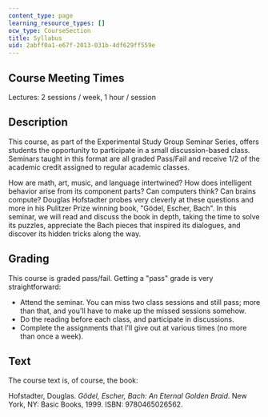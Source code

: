 ```yaml
---
content_type: page
learning_resource_types: []
ocw_type: CourseSection
title: Syllabus
uid: 2abff0a1-e67f-2013-031b-4df629ff559e
---
```


Course Meeting Times
--------------------

Lectures: 2 sessions / week, 1 hour / session

Description
-----------

This course, as part of the Experimental Study Group Seminar Series, offers students the opportunity to participate in a small discussion-based class. Seminars taught in this format are all graded Pass/Fail and receive 1/2 of the academic credit assigned to regular academic classes.

How are math, art, music, and language intertwined? How does intelligent behavior arise from its component parts? Can computers think? Can brains compute? Douglas Hofstadter probes very cleverly at these questions and more in his Pulitzer Prize winning book, "Gödel, Escher, Bach". In this seminar, we will read and discuss the book in depth, taking the time to solve its puzzles, appreciate the Bach pieces that inspired its dialogues, and discover its hidden tricks along the way.

Grading
-------

This course is graded pass/fail. Getting a "pass" grade is very straightforward:

*   Attend the seminar. You can miss two class sessions and still pass; more than that, and you'll have to make up the missed sessions somehow.
*   Do the reading before each class, and participate in discussions.
*   Complete the assignments that I'll give out at various times (no more than once a week).

Text
----

The course text is, of course, the book:

Hofstadter, Douglas. _Gödel, Escher, Bach: An Eternal Golden Braid_. New York, NY: Basic Books, 1999. ISBN: 9780465026562.